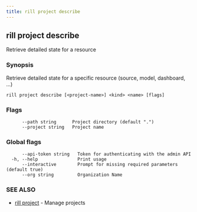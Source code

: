 ```yaml
---
title: rill project describe
---
```

## rill project describe

Retrieve detailed state for a resource

### Synopsis

Retrieve detailed state for a specific resource (source, model, dashboard, ...)

```
rill project describe [<project-name>] <kind> <name> [flags]
```

### Flags

```
      --path string      Project directory (default ".")
      --project string   Project name
```

### Global flags

```
      --api-token string   Token for authenticating with the admin API
  -h, --help               Print usage
      --interactive        Prompt for missing required parameters (default true)
      --org string         Organization Name
```

### SEE ALSO

* [rill project](project.md)	 - Manage projects

